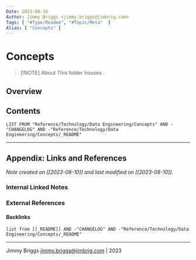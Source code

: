 ```yaml
---
Date: 2023-08-10
Author: Jimmy Briggs <jimmy.briggs@jimbrig.com>
Tags: [ "#Type/Readme", "#Topic/Meta"  ]
Alias: [ "Concepts" ]
---
```


# Concepts

> [!NOTE] About
> This folder houses .

## Overview

## Contents

```dataview
LIST FROM "Reference/Technology/Data Engineering/Concepts" AND -"CHANGELOG" AND -"Reference/Technology/Data Engineering/Concepts/_README"
```

***

## Appendix: Links and References

*Note created on [[2023-08-10]] and last modified on [[2023-08-10]].*

### Internal Linked Notes

### External References

#### Backlinks

```dataview
list from [[_README]] AND -"CHANGELOG" AND -"Reference/Technology/Data Engineering/Concepts/_README"
```


***

Jimmy Briggs <jimmy.briggs@jimbrig.com> | 2023

